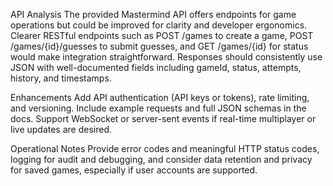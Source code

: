 API Analysis
The provided Mastermind API offers endpoints for game operations but could be improved for clarity and developer ergonomics. Clearer RESTful endpoints such as POST /games to create a game, POST /games/{id}/guesses to submit guesses, and GET /games/{id} for status would make integration straightforward. Responses should consistently use JSON with well-documented fields including gameId, status, attempts, history, and timestamps.

Enhancements
Add API authentication (API keys or tokens), rate limiting, and versioning. Include example requests and full JSON schemas in the docs. Support WebSocket or server-sent events if real-time multiplayer or live updates are desired.

Operational Notes
Provide error codes and meaningful HTTP status codes, logging for audit and debugging, and consider data retention and privacy for saved games, especially if user accounts are supported.

